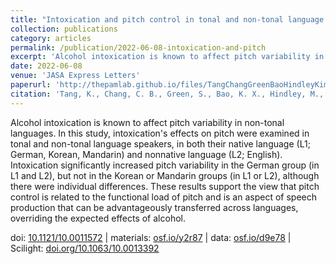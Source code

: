 ```yaml
---
title: "Intoxication and pitch control in tonal and non-tonal language speakers"
collection: publications
category: articles
permalink: /publication/2022-06-08-intoxication-and-pitch
excerpt: 'Alcohol intoxication is known to affect pitch variability in non-tonal languages. In this study...'
date: 2022-06-08
venue: 'JASA Express Letters'
paperurl: 'http://thepamlab.github.io/files/TangChangGreenBaoHindleyKimNevins2022_JASA-EL.pdf'
citation: 'Tang, K., Chang, C. B., Green, S., Bao, K. X., Hindley, M., Kim, Y. S., & Nevins, A. (2022). Intoxication and pitch control in tonal and non-tonal language speakers. <i>JASA Express Letters</i>, <i>2</i>(6), 065202.'
---
```


Alcohol intoxication is known to affect pitch variability in non-tonal languages. In this study, intoxication's effects on pitch were examined in tonal and non-tonal language speakers, in both their native language (L1; German, Korean, Mandarin) and nonnative language (L2; English). Intoxication significantly increased pitch variability in the German group (in L1 and L2), but not in the Korean or Mandarin groups (in L1 or L2), although there were individual differences. These results support the view that pitch control is related to the functional load of pitch and is an aspect of speech production that can be advantageously transferred across languages, overriding the expected effects of alcohol.

doi: <a href="https://doi.org/10.1121/10.0011572" target="_blank">10.1121/10.0011572</a> | materials: <a href="https://osf.io/y2r87/" target="_blank">osf.io/y2r87</a> | data: <a href="https://osf.io/d9e78/" target="_blank">osf.io/d9e78</a> | Scilight: <a href="https://doi.org/10.1063/10.0013392" target="_blank">doi.org/10.1063/10.0013392</a>
